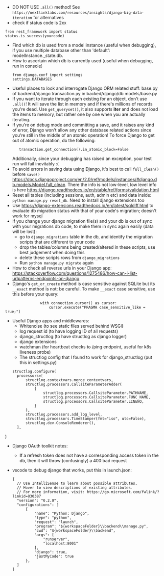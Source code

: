 - DO NOT USE `.all()` method! See `https://nextlinklabs.com/resources/insights/django-big-data-iteration` for alternatives
- check if status code is 2xx
```
from rest_framework import status
status.is_success(yourcode)
```

- Find which db is used from a model instance (useful when debugging), if you use multiple database other than 'default': modelInstance._state.db. 
- How to ascertain which db is currently used (useful when debugging, run in console)
  ```
  from django.conf import settings
  settings.DATABASES
  ```
- Useful places to look and interrogate Django ORM related stuff:
  base.py of backend/django
  transaction.py in backed/django/db
  models/base.py
- If you want to iterate through each existing for an object, don't use `.all()`! It will save the list in memory and if there's millions of records you're dead. Use `get_queryset()`, it also supports __iter__ and does not load the items to memory, but rather one by one when you are actually iterating.
- If you're on debug mode and committing a save, and it raises any kind of error, Django won't allow any other database related actions since you're still in the middle of an atomic operation! To force Django to get out of atomic operation, do the following:
  ```from django.db import transaction
     transaction.get_connection().in_atomic_block=False
  ```
  Additionally, since your debugging has raised an exception, your test run will fail inevitably :(
- To avoid errors in saving data using Django, it's best to call `full_clean()` before `save()` https://docs.djangoproject.com/en/2.0/ref/models/instances/#django.db.models.Model.full_clean. There the info is not low-level, low level info is here https://django.readthedocs.io/en/stable/ref/forms/validation.html
- Reset all tables (including sessions, auth, admin etc) and data inside: `python manage.py reset_db`. Need to install django extensions too
- Use https://django-extensions.readthedocs.io/en/latest/sqldiff.html to evaluate db migration status with that of your code's migration; doesn't work for mysql
- If you change your django migration file(s) and your db is out of sync with your migrations db code, to make them in sync again easily (data will be lost):
    -  go to `django_migrations` table in the db, and identify the migration scripts that are different to your code
    -  drop the tables/columns being created/altered in these scripts, use best judgement when doing this
    -  delete these scripts rows from `django_migrations`
    -  Run `python manage.py migrate` again
-  How to check all reverse urls in your Django app: https://stackoverflow.com/questions/1275486/how-can-i-list-urlpatterns-endpoints-on-django
- Django's `get_or_create` method is case sensitive against SQLite but its `__exact` method is not; be careful. To make `__exact` case sensitive, use this before your query:
```
                with connection.cursor() as cursor:
                    cursor.execute("PRAGMA case_sensitive_like = true;")
```
- Useful Django apps and middlewares:
    - Whitenoise (to see static files served behind WSGI)
    - log request id (to have logging ID of all requests)
    - django_structlog (to have structlog as django logger)
    - django extensions
    - watchman (for heartbeat checks to /ping endpoint, useful for k8s liveness probe)
    - The structlog config that I found to work for django_structlog (put this in settings.py)
  ```
  structlog.configure(
    processors=[
        structlog.contextvars.merge_contextvars,
        structlog.processors.CallsiteParameterAdder(
            {
                structlog.processors.CallsiteParameter.PATHNAME,
                structlog.processors.CallsiteParameter.FUNC_NAME,
                structlog.processors.CallsiteParameter.LINENO,
            }
        ),
        structlog.processors.add_log_level,
        structlog.processors.TimeStamper(fmt="iso", utc=False),
        structlog.dev.ConsoleRenderer(),
    ],
)

- Django OAuth toolkit notes:
    - If a refresh token does not have a corresponding access token in the db, then it will throw (confusingly) a 400 bad request

- vscode to debug django that works, put this in launch.json:
  ```
  {
    // Use IntelliSense to learn about possible attributes.
    // Hover to view descriptions of existing attributes.
    // For more information, visit: https://go.microsoft.com/fwlink/?linkid=830387
    "version": "0.2.0",
    "configurations": [
        {
            "name": "Python: Django",
            "type": "python",
            "request": "launch",
            "program": "${workspaceFolder}\\backend\\manage.py",
            "cwd": "${workspaceFolder}\\backend",
            "args": [
                "runserver",
                "localhost:8001"
            ],
            "django": true,
            "justMyCode": true
        },
    ]
  }
  ```
